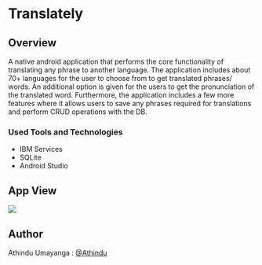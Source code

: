 # Translately

## Overview
A native android application that performs the core functionality of translating any phrase to another language. The application includes about 70+ languages for the user to choose from to get translated phrases/ words. An additional option is given for the users to get the pronunciation of the translated word. Furthermore, the application includes a few more features where it allows users to save any phrases required for translations and perform CRUD operations with the DB.

### Used Tools and Technologies

* IBM Services
* SQLite
* Android Studio

## App View
![](app/demo.gif)

## Author
Athindu Umayanga : [@Athindu](https://github.com/Athindu)
